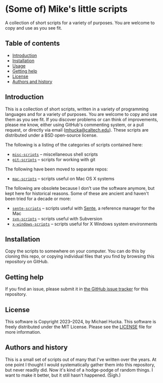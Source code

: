 # (Some of) Mike's little scripts

A collection of short scripts for a variety of purposes.  You are welcome to copy and use as you see fit.

## Table of contents

* [Introduction](#introduction)
* [Installation](#installation)
* [Usage](#usage)
* [Getting help](#getting-help)
* [License](#license)
* [Authors and history](#authors-and-history)


## Introduction

This is a collection of short scripts, written in a variety of programming languages and for a variety of purposes.  You are welcome to copy and use them as you see fit.  If you discover problems or can think of improvements, please me know, either using GitHub's commenting system, or a pull request, or directly via email ([mhucka@caltech.edu](mhucka@caltech.edu)).  These scripts are distributed under a BSD open-source license.

The following is a listing of the categories of scripts contained here:

* [`misc-scripts`](https://github.com/mhucka/small-scripts/tree/master/misc-scripts) &ndash; miscellaneous shell scripts
* [`git-scripts`](https://github.com/mhucka/small-scripts/tree/master/git-scripts)  &ndash; scripts for working with git

The following have been moved to separate repos:

* [`mac-scripts`](https://github.com/mhucka/mac-scripts) &ndash; scripts useful on Mac OS X systems

The following are obsolete because I don't use the software anymore, but kept here for historical reasons.  Some of these are ancient and haven't been tried for a decade or more:

* [`sente-scripts`](https://github.com/mhucka/small-scripts/tree/master/sente-scripts) &ndash; scripts useful with [Sente](http://www.thirdstreetsoftware.com/site/Sente.html), a reference manager for the Mac
* [`svn-scripts`](https://github.com/mhucka/small-scripts/tree/master/svn-scripts)  &ndash; scripts useful with Subversion
* [`x-windows-scripts`](https://github.com/mhucka/small-scripts/tree/master/x-windows-scripts) &ndash; scripts useful for X Windows system environments


## Installation

Copy the scripts to somewhere on your computer.  You can do this by cloning this repo, or copying individual files that you find by browsing this repository on GitHub.


## Getting help

If you find an issue, please submit it in [the GitHub issue tracker](https://github.com/mhucka/small-scripts/issues) for this repository.


## License

This software is Copyright 2023–2024, by Michael Hucka.  This software is freely distributed under the MIT License.  Please see the [LICENSE](LICENSE) file for more information.


## Authors and history

This is a small set of scripts out of many that I've written over the years.  At one point I thought I would systematically gather them into this repository, but never readlly did.  Now it's kind of a hodge-podge of random things.  I want to make it better, but it still hasn't happened.  (Sigh.)
